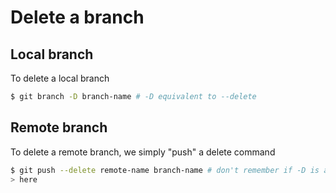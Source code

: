 # Delete a branch

## Local branch

To delete a local branch

```bash
$ git branch -D branch-name # -D equivalent to --delete
```

## Remote branch

To delete a remote branch, we simply "push" a delete command

```bash
$ git push --delete remote-name branch-name # don't remember if -D is allowed
> here
```
